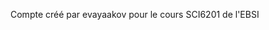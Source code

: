 Compte créé par evayaakov 
pour le cours SCI6201 de l'EBSI 

<!---
Compte créé par <votre_nom_ou_pseudonyme>
pour le cours SCI6201 de l'EBSI 
--->

